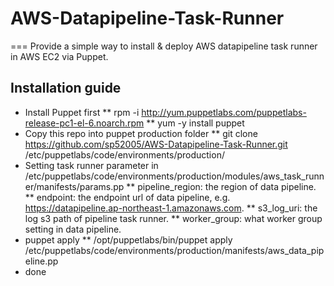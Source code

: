 # AWS-Datapipeline-Task-Runner
===
Provide a simple way to install & deploy AWS datapipeline task runner in AWS EC2 via Puppet.

## Installation guide
* Install Puppet first
** rpm -i http://yum.puppetlabs.com/puppetlabs-release-pc1-el-6.noarch.rpm
** yum -y install puppet
* Copy this repo into puppet production folder
** git clone https://github.com/sp52005/AWS-Datapipeline-Task-Runner.git /etc/puppetlabs/code/environments/production/
* Setting task runner parameter in /etc/puppetlabs/code/environments/production/modules/aws_task_runner/manifests/params.pp
** pipeline_region: the region of data pipeline.
** endpoint: the endpoint url of data pipeline, e.g. https://datapipeline.ap-northeast-1.amazonaws.com.
** s3_log_uri: the log s3 path of pipeline task runner.
** worker_group: what worker group setting in data pipeline.
* puppet apply
** /opt/puppetlabs/bin/puppet apply /etc/puppetlabs/code/environments/production/manifests/aws_data_pipeline.pp
* done
